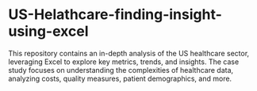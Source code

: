 # US-Helathcare-finding-insight-using-excel
This repository contains an in-depth analysis of the US healthcare sector, leveraging Excel to explore key metrics, trends, and insights. The case study focuses on understanding the complexities of healthcare data, analyzing costs, quality measures, patient demographics, and more.
